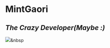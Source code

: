 # MintGaori
## _The Crazy Developer(Maybe :)_

<img src="https://img.shields.io/badge/Python-3766AB?style=flat-square&logo=Python&logoColor=white"/></a>&nbsp

